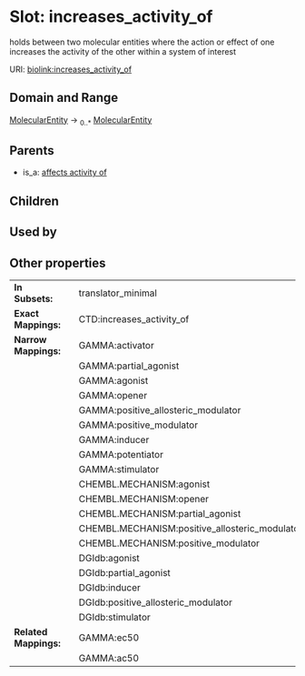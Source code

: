 
# Slot: increases_activity_of


holds between two molecular entities where the action or effect of one increases the activity of the other within a system of interest

URI: [biolink:increases_activity_of](https://w3id.org/biolink/vocab/increases_activity_of)


## Domain and Range

[MolecularEntity](MolecularEntity.md) &#8594;  <sub>0..\*</sub> [MolecularEntity](MolecularEntity.md)

## Parents

 *  is_a: [affects activity of](affects_activity_of.md)

## Children


## Used by


## Other properties

|  |  |  |
| --- | --- | --- |
| **In Subsets:** | | translator_minimal |
| **Exact Mappings:** | | CTD:increases_activity_of |
| **Narrow Mappings:** | | GAMMA:activator |
|  | | GAMMA:partial_agonist |
|  | | GAMMA:agonist |
|  | | GAMMA:opener |
|  | | GAMMA:positive_allosteric_modulator |
|  | | GAMMA:positive_modulator |
|  | | GAMMA:inducer |
|  | | GAMMA:potentiator |
|  | | GAMMA:stimulator |
|  | | CHEMBL.MECHANISM:agonist |
|  | | CHEMBL.MECHANISM:opener |
|  | | CHEMBL.MECHANISM:partial_agonist |
|  | | CHEMBL.MECHANISM:positive_allosteric_modulator |
|  | | CHEMBL.MECHANISM:positive_modulator |
|  | | DGIdb:agonist |
|  | | DGIdb:partial_agonist |
|  | | DGIdb:inducer |
|  | | DGIdb:positive_allosteric_modulator |
|  | | DGIdb:stimulator |
| **Related Mappings:** | | GAMMA:ec50 |
|  | | GAMMA:ac50 |

